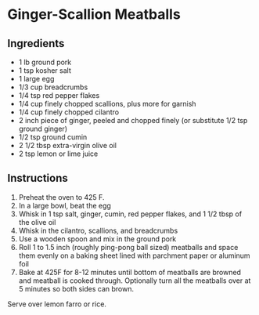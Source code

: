 # Ginger-Scallion Meatballs

## Ingredients

* 1 lb ground pork
* 1 tsp kosher salt
* 1 large egg
* 1/3 cup breadcrumbs
* 1/4 tsp red pepper flakes
* 1/4 cup finely chopped scallions, plus more for garnish
* 1/4 cup finely chopped cilantro
* 2 inch piece of ginger, peeled and chopped finely (or substitute 1/2 tsp ground ginger)
* 1/2 tsp ground cumin
* 2 1/2 tbsp extra-virgin olive oil
* 2 tsp lemon or lime juice

## Instructions

1. Preheat the oven to 425 F.
2. In a large bowl, beat the egg
3. Whisk in 1 tsp salt, ginger, cumin, red pepper flakes, and 1 1/2 tbsp of the olive oil
4. Whisk in the cilantro, scallions, and breadcrumbs
5. Use a wooden spoon and mix in the ground pork
6. Roll 1 to 1.5 inch (roughly ping-pong ball sized) meatballs and space them evenly on a baking sheet lined with parchment paper or aluminum foil
7. Bake at 425F for 8-12 minutes until bottom of meatballs are browned and meatball is cooked through. Optionally turn all the meatballs over at 5 minutes so both sides can brown.

Serve over lemon farro or rice.
